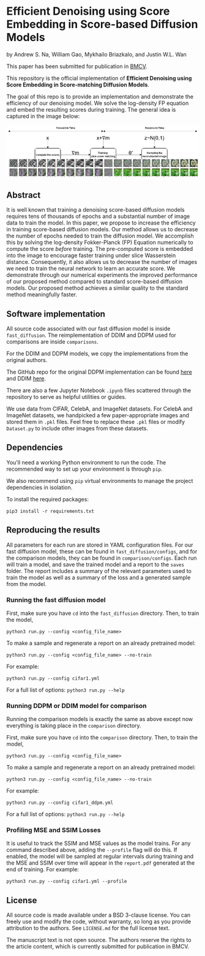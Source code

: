 # Efficient Denoising using Score Embedding in Score-based Diffusion Models

by
Andrew S. Na,
William Gao,
Mykhailo Briazkalo,
and Justin W.L. Wan

This paper has been submitted for publication in [BMCV](https://bmvc2024.org/).

This repository is the official implementation of **Efficient Denoising using Score Embedding in Score-matching Diffusion Models**.

The goal of this repo is to provide an implementation and demonstrate the efficiency of our denoising model. We solve the log-density FP equation and embed the resulting scores during training. The general idea is captured in the image below:

![Score Embedding Pipeline](./pipeline_diffusion_cropped.png)

## Abstract

It is well known that training a denoising score-based diffusion models requires tens of thousands of epochs and a substantial number of image data to train the model. In this paper, we propose to increase the efficiency in training score-based diffusion models. Our method allows us to decrease the number of epochs needed to train the diffusion model. We accomplish this by solving the log-density Fokker-Planck (FP) Equation numerically to compute the score *before* training. The pre-computed score is embedded into the image to encourage faster training under slice Wasserstein distance. Consequently, it also allows us to decrease the number of images we need to train the neural network to learn an accurate score. We demonstrate through our numerical experiments the improved performance of our proposed method compared to standard score-based diffusion models. Our proposed method achieves a similar quality to the standard method meaningfully faster. 

## Software implementation

All source code associated with our fast diffusion model is inside `fast_diffusion`. The reimplementation of DDIM and DDPM used for comparisons are inside `comparisons`.

For the DDIM and DDPM models, we copy the implementations from the original authors.

The GitHub repo for the original DDPM implementation can be found [here](https://github.com/yang-song/score_sde_pytorch) and DDIM [here](https://github.com/ermongroup/ddim).

There are also a few Jupyter Notebook `.ipynb` files scattered through the repository to serve as helpful utilities or guides.

We use data from CIFAR, CelebA, and ImageNet datasets. For CelebA and ImageNet datasets, we handpicked a few paper-appropriate images and stored them in `.pkl` files. Feel free to replace these `.pkl` files or modify `Dataset.py` to include other images from these datasets.

## Dependencies

You'll need a working Python environment to run the code.
The recommended way to set up your environment is through `pip`.

We also recommend using `pip` virtual environments to manage the project dependencies in
isolation.

To install the required packages:

    pip3 install -r requirements.txt

## Reproducing the results

All parameters for each run are stored in YAML configuration files. For our fast diffusion model, these can be found in `fast_diffusion/configs`, and for the comparison models, they can be found in `comparison/configs`. Each run will train a model, and save the trained model and a report to the `saves` folder. The report includes a summary of the relevant parameters used to train the model as well as a summary of the loss and a generated sample from the model.

### Running the fast diffusion model

First, make sure you have `cd` into the `fast_diffusion` directory. Then, to train the model, 
    
    python3 run.py --config <config_file_name>

To make a sample and regenerate a report on an already pretrained model:

    python3 run.py --config <config_file_name> --no-train

For example:

    python3 run.py --config cifar1.yml

For a full list of options: `python3 run.py --help`

### Running DDPM or DDIM model for comparison

Running the comparison models is exactly the same as above except now everything is taking place in the `comparison` directory.

First, make sure you have `cd` into the `comparison` directory. Then, to train the model, 
    
    python3 run.py --config <config_file_name>

To make a sample and regenerate a report on an already pretrained model:

    python3 run.py --config <config_file_name> --no-train

For example:

    python3 run.py --config cifar1_ddpm.yml

For a full list of options: `python3 run.py --help`

### Profiling MSE and SSIM Losses

It is useful to track the SSIM and MSE values as the model trains. For any command described above, adding the `--profile` flag will do this. If enabled, the model will be sampled at regular intervals during training and the MSE and SSIM over time will appear in the `report.pdf` generated at the end of training. For example:

    python3 run.py --config cifar1.yml --profile

## License

All source code is made available under a BSD 3-clause license. You can freely
use and modify the code, without warranty, so long as you provide attribution
to the authors. See `LICENSE.md` for the full license text.

The manuscript text is not open source. The authors reserve the rights to the
article content, which is currently submitted for publication in BMCV.
